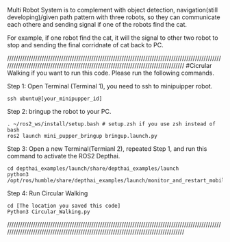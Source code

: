 Multi Robot System is to complement with object detection, navigation(still developing)/given path pattern with three robots, so they can communicate each othere and sending signal if one of the robots find the cat. 

For example, if one robot find the cat, it will the signal to other two robot to stop and sending the final corridnate of cat back to PC.

/////////////////////////////////////////////////////////////////////////////////////////////////////////////////////////////////////////////////////////////////////////////////////
#Cicrular Walking
if you want to run this code. Please run the following commands. 

Step 1: Open Terminal (Terminal 1), you need to ssh to minipuipper robot. 
~~~
ssh ubuntu@[your_minipupper_id]
~~~

Step 2: bringup the robot to your PC.
~~~
. ~/ros2_ws/install/setup.bash # setup.zsh if you use zsh instead of bash
ros2 launch mini_pupper_bringup bringup.launch.py
~~~

Step 3: Open a new Terminal(Termianl 2), repeated Step 1, and run this command to activate the ROS2 Depthai.
~~~
cd depthai_examples/launch/share/depthai_examples/launch
python3 /opt/ros/humble/share/depthai_examples/launch/monitor_and_restart_mobile.py
~~~

Step 4: Run Circular Walking
~~~
cd [The location you saved this code]
Python3 Circular_Walking.py
~~~

/////////////////////////////////////////////////////////////////////////////////////////////////////////////////////////////////////////////////////////////////////////////////////
